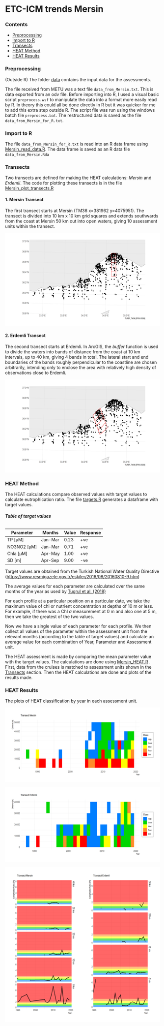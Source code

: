 # ETC-ICM trends Mersin

### Contents

* [Preprocessing ](#preprocessing)
* [Import to R](#import-to-r)
* [Transects](#transects)
* [HEAT Method](#heat-method)
* [HEAT Results](#heat-results)

### Preprocessing
(Outside R)
The folder [data](/data/) contains the input data for the assessments.

The file received from METU was a text file `data_from_Mersin.txt`. This is data exported from an odv file. Before importing into R, I used a visual basic script `preprocess.wsf` to manipulate the data into a format more easily read by R. In theory this could all be done directly in R but it was quicker for me to add this extra step outside R.
The script file was run using the windows batch file `preprocess.bat`. The restructured data is saved as the file  `data_from_Mersin_for_R.txt`.

### Import to R
The file  `data_from_Mersin_for_R.txt` is read into an R data frame using [Mersin_read_data.R](/Mersin_read_data.R). The data frame is saved as an R data file `data_from_Mersin.Rda`

### Transects
Two transects are defined for making the HEAT calculations: *Mersin* and *Erdemli*. The code for plotting these transects is in the file [Mersin_plot_transects.R](/Mersin_plot_transects.R)

#### 1. Mersin Transect 
The first transect starts at Mersin (TM36 x=381962 y=4075951). The transect is divided into 10 km x 10 km grid squares and extends southwards from the coast at Mersin 50 km out into open waters, giving 10 assessment units within the transect.

![Plot of Mersin transect](png/transect_Mersin.png)

#### 2. Erdemli Transect 
The second transect starts at Erdemli. In ArcGIS, the *buffer* function is used to divide the waters into bands of distance from the coast at 10 km intervals, up to 40 km, giving 4 bands in total. The lateral start and end boundaries of the bands roughly perpendicular to the coastline are chosen arbitrarily, intending only to enclose the area with relatively high density of observations close to Erdemli.


![Plot of Erdemli transect](png/transect_Erdemli.png)

### HEAT Method 

The HEAT calculations compare observed values with target values to calculate eutrophication ratio. The file [targets.R](/targets.R) generates a dataframe with target values.

###### **Table of target values** 

Parameter | Months | Value | Response
------------ | ------------ | ------------- | -------------
TP [µM] | Jan-Mar | 0.23 | +ve
NO3NO2 [µM] | Jan-Mar | 0.71 | +ve  
Chla [µM] | Apr-May | 1.00 | +ve
SD [m]  | Apr-Sep | 9.00 | -ve

Target values are obtained from the Turkish National Water Quality Directive (https://www.resmigazete.gov.tr/eskiler/2016/08/20160810-9.htm) 

The average values for each parameter are calculated over the same months of the year as used by [Tugrul et al. (2018)](https://link.springer.com/article/10.1007%2Fs11356-018-2529-6)

For each profile at a particular position on a particular date, we take the maximum value of chl or nutrient concentration at depths of 10 m or less. For example, if there was a Chl *a* measurement at 0 m and also one at 5 m, then we take the greatest of the two values. 

Now we have a single value of each parameter for each profile. We then collect all values of the parameter within the assessment unit from the relevant months (according to the table of target values) and calculate an average value for each combination of Year, Parameter and Assessment unit.

The HEAT assessment is made by comparing the mean parameter value with the target values. The calculations are done using  [Mersin_HEAT.R](/Mersin_HEAT.R) . First, data from the cruises is matched to assessment units shown in the [Transects](#transects) section. Then the HEAT calculations are done and plots of the results made.
 
### HEAT Results
The plots of HEAT classification by year in each assessment unit.

![HEAT classification results for Mersin transect](png/HEAT_transect_Mersin.png)

![HEAT classification results for Erdemli transect](png/HEAT_transect_Erdemli.png)

![HEAT timeseries results ](png/HEAT_timeseries.png)

